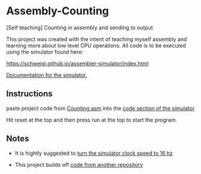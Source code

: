 # Assembly-Counting
[Self teaching] Counting in assembly and sending to output

This project was created with the intent of teaching myself assembly and learning more about low level CPU operations. All code is to be executed using the simulator found here:

https://schweigi.github.io/assembler-simulator/index.html

[Documentation for the simulator.](https://schweigi.github.io/assembler-simulator/instruction-set.html)

## Instructions

paste project code from [Counting.asm](https://github.com/SleepingFox88/Assembly-Counting/blob/master/Counting.asm) into the [code section of the simulator](https://i.imgur.com/UZ5j3Rn.png)

Hit reset at the top and then press run at the top to start the program.

## Notes

- It is hightly suggested to [turn the simulator clock speed to 16 hz](https://i.imgur.com/BSKkctX.png)

- This project builds off [code from another repository](https://github.com/SleepingFox88/Assembly-Double-Dabble)
